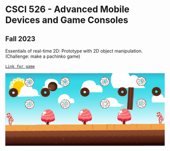 # CSCI 526 - Advanced Mobile Devices and Game Consoles
## Fall 2023

Essentials of real-time 2D: Prototype with 2D object manipulation. (Challenge: make a pachinko game)  

[`Link for game`](https://play.unity.com/mg/other/essentials-of-real-time-2d-44)  

![Thumbnail 3](https://github.com/vasvi1203/Essentials-of-real-time-2D/blob/main/Thumbnail3.jpg)